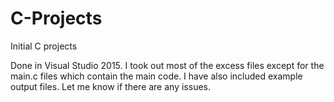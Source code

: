 # C-Projects
Initial C projects

Done in Visual Studio 2015.  I took out most of the excess files except for the main.c files which contain the main code.
I have also included example output files.  Let me know if there are any issues.

